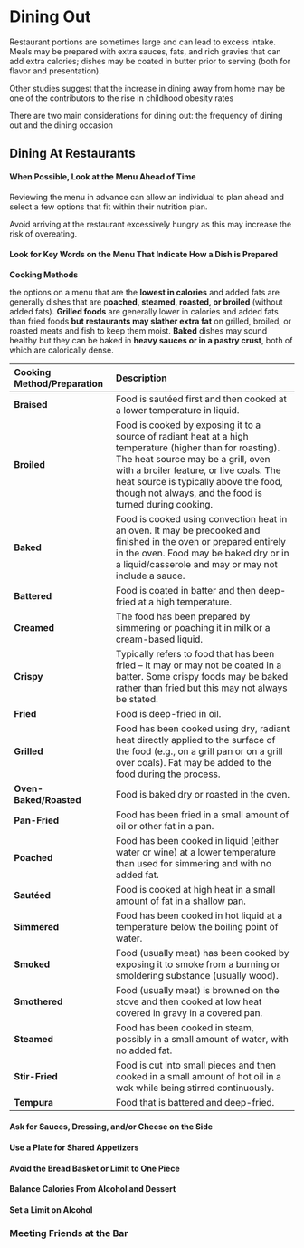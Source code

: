 # Dining Out

Restaurant portions are sometimes large and can lead to excess intake. Meals may be prepared with extra sauces, fats, and rich gravies that can add extra calories; dishes may be coated in butter prior to serving \(both for flavor and presentation\).



Other studies suggest that the increase in dining away from home may be one of the contributors to the rise in childhood obesity rates

There are two main considerations for dining out: the frequency of dining out and the dining occasion



## Dining At Restaurants

#### When Possible, Look at the Menu Ahead of Time

Reviewing the menu in advance can allow an individual to plan ahead and select a few options that fit within their nutrition plan.



Avoid arriving at the restaurant excessively hungry as this may increase the risk of overeating.



#### Look for Key Words on the Menu That Indicate How a Dish is Prepared



**Cooking Methods**

the options on a menu that are the **lowest in calories** and added fats are generally dishes that are p**oached, steamed, roasted, or broiled** \(without added fats\). **Grilled foods** are generally lower in calories and added fats than fried foods **but restaurants may slather extra fat** on grilled, broiled, or roasted meats and fish to keep them moist.  **Baked** dishes may sound healthy but they can be baked in **heavy sauces or in a pastry crust**, both of which are calorically dense.

| **Cooking Method/Preparation** | **Description** |
| :--- | :--- |
| **Braised** | Food is sautéed first and then cooked at a lower temperature in liquid. |
| **Broiled** | Food is cooked by exposing it to a source of radiant heat at a high temperature \(higher than for roasting\). The heat source may be a grill, oven with a broiler feature, or live coals. The heat source is typically above the food, though not always, and the food is turned during cooking. |
| **Baked** | Food is cooked using convection heat in an oven. It may be precooked and finished in the oven or prepared entirely in the oven. Food may be baked dry or in a liquid/casserole and may or may not include a sauce. |
| **Battered** | Food is coated in batter and then deep-fried at a high temperature. |
| **Creamed** | The food has been prepared by simmering or poaching it in milk or a cream-based liquid. |
| **Crispy** | Typically refers to food that has been fried – It may or may not be coated in a batter. Some crispy foods may be baked rather than fried but this may not always be stated. |
| **Fried** | Food is deep-fried in oil. |
| **Grilled** | Food has been cooked using dry, radiant heat directly applied to the surface of the food \(e.g., on a grill pan or on a grill over coals\). Fat may be added to the food during the process. |
| **Oven-Baked/Roasted** | Food is baked dry or roasted in the oven. |
| **Pan-Fried** | Food has been fried in a small amount of oil or other fat in a pan. |
| **Poached** | Food has been cooked in liquid \(either water or wine\) at a lower temperature than used for simmering and with no added fat. |
| **Sautéed** | Food is cooked at high heat in a small amount of fat in a shallow pan. |
| **Simmered** | Food has been cooked in hot liquid at a temperature below the boiling point of water. |
| **Smoked** | Food \(usually meat\) has been cooked by exposing it to smoke from a burning or smoldering substance \(usually wood\). |
| **Smothered** | Food \(usually meat\) is browned on the stove and then cooked at low heat covered in gravy in a covered pan. |
| **Steamed** | Food has been cooked in steam, possibly in a small amount of water, with no added fat. |
| **Stir-Fried** | Food is cut into small pieces and then cooked in a small amount of hot oil in a wok while being stirred continuously. |
| **Tempura** | Food that is battered and deep-fried. |



#### Ask for Sauces, Dressing, and/or Cheese on the Side

#### Use a Plate for Shared Appetizers

#### Avoid the Bread Basket or Limit to One Piece

#### Balance Calories From Alcohol and Dessert

#### Set a Limit on Alcohol

### Meeting Friends at the Bar



